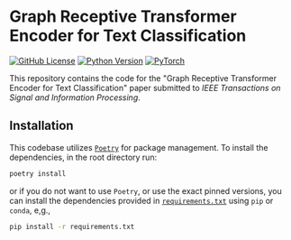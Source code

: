 # Graph Receptive Transformer Encoder for Text Classification

[![GitHub License](https://img.shields.io/github/license/koc-lab/grte)](https://github.com/koc-lab/grte/blob/main/LICENSE)
[![Python Version](https://img.shields.io/badge/python-3.8-blue)](https://www.python.org)
[![PyTorch](https://img.shields.io/badge/PyTorch-%23EE4C2C.svg?logo=PyTorch&logoColor=white)](https://pytorch.org)

This repository contains the code for the "Graph Receptive Transformer Encoder for Text Classification" paper submitted to _IEEE Transactions on Signal and Information Processing_.

## Installation

This codebase utilizes [`Poetry`](https://python-poetry.org) for package management. To install the dependencies, in the root directory run:

```sh
poetry install
```

or if you do not want to use `Poetry`, or use the exact pinned versions, you can install the dependencies provided in [`requirements.txt`](requirements.txt) using `pip` or `conda`, e,g.,

```sh
pip install -r requirements.txt
```
